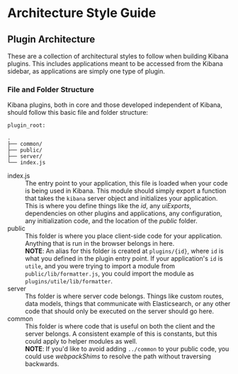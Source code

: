 # Architecture Style Guide

## Plugin Architecture

These are a collection of architectural styles to follow when building Kibana plugins. This includes applications meant to be accessed from the Kibana sidebar, as applications are simply one type of plugin.

### File and Folder Structure

Kibana plugins, both in core and those developed independent of Kibana, should follow this basic file and folder structure:

```
plugin_root:

.
├── common/
├── public/
├── server/
└── index.js
```

<dl>
  <dt>index.js</dt>
  <dd>The entry point to your application, this file is loaded when your code is being used in Kibana. This module should simply export a function that takes the <code>kibana</code> server object and initializes your application. This is where you define things like the <em>id</em>, any <em>uiExports</em>, dependencies on other plugins and applications, any configuration, any initialization code, and the location of the <em>public</em> folder.</dd>

  <dt>public</dt>
  <dd>This folder is where you place client-side code for your application. Anything that is run in the browser belongs in here.</dd>
  <dd><strong>NOTE</strong>: An alias for this folder is created at <code>plugins/{id}</code>, where <code>id</code> is what you defined in the plugin entry point. If your application's <code>id</code> is <code>utile</code>, and you were trying to import a module from <code>public/lib/formatter.js</code>, you could import the module as <code>plugins/utile/lib/formatter</code>.
  </dd>

  <dt>server</dt>
  <dd>Ths folder is where server code belongs. Things like custom routes, data models, things that communicate with Elasticsearch, or any other code that should only be executed on the server should go here.</dd>

  <dt>common</dt>
  <dd>This folder is where code that is useful on both the client and the server belongs. A consistent example of this is constants, but this could apply to helper modules as well.</dd>
  <dd><strong>NOTE</strong>: If you'd like to avoid adding <code>../common</code> to your public code, you could use <em>webpackShims</em> to resolve the path without traversing backwards.</dd>
</dl>

